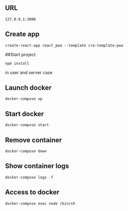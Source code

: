 ## URL
```
127.0.0.1:3000
```

## Create app
```
create-react-app react_pwa --template cra-template-pwa
```

##Start project

```
npm install 
```
in user and server case

## Launch docker
```
docker-compose up
```

## Start docker
```
docker-compose start
```

## Remove container
```
docker-compose down
```

## Show container logs
```
docker-compose logs -f
```

## Access to docker
```
docker-compose exec node /bin/sh
```
